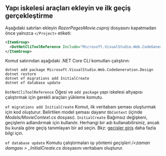 <a name="cli"></a>
## <a name="add-scaffold-tooling-and-perform-initial-migration"></a>Yapı iskelesi araçları ekleyin ve ilk geçiş gerçekleştirme

Aşağıdaki satırları ekleyin *RazorPagesMovie.csproj* dosyasını kapatmadan önce yalnızca `</Project>` etiketi:

```xml
<ItemGroup>
  <DotNetCliToolReference Include="Microsoft.VisualStudio.Web.CodeGeneration.Tools" Version="2.1.0-preview1-final"/>
</ItemGroup>
```  
Komut satırından aşağıdaki .NET Core CLI komutları çalıştırın:

```console
dotnet add package Microsoft.VisualStudio.Web.CodeGeneration.Design
dotnet restore
dotnet ef migrations add InitialCreate
dotnet ef database update
```

`DotNetCliToolReference` Öğesi ve `add package` yapı iskelesi altyapısı çalıştırmak için gerekli araçları yükleme komutu.

`ef migrations add InitialCreate` Komut, ilk veritabanı şeması oluşturmak için kod oluşturur. Belirtilen model şeması dayanır `DbContext` (içinde *Models/MovieContext.cs* dosyası). `InitialCreate` Bağımsız değişkeni, geçişlerin adlandırmak için kullanılır. Herhangi bir adı kullanabilirsiniz, ancak bu kurala göre geçiş tanımlayan bir ad seçin. Bkz: [geçişler giriş](xref:data/ef-mvc/migrations#introduction-to-migrations) daha fazla bilgi için.

`ef database update` Komutu çalıştırmaları `Up` yöntemi *geçişleri /\<zaman damgası > _InitialCreate.cs* dosyasını veritabanı oluşturur.

